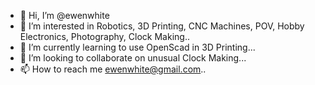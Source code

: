 - 👋 Hi, I’m @ewenwhite
- 👀 I’m interested in Robotics, 3D Printing, CNC Machines, POV, Hobby Electronics, Photography, Clock Making..
- 🌱 I’m currently learning to use OpenScad in 3D Printing...
- 💞️ I’m looking to collaborate on unusual Clock Making...
- 📫 How to reach me ewenwhite@gmail.com..

<!---
ewenwhite/ewenwhite is a ✨ special ✨ repository because its `README.md` (this file) appears on your GitHub profile.
You can click the Preview link to take a look at your changes.
--->
